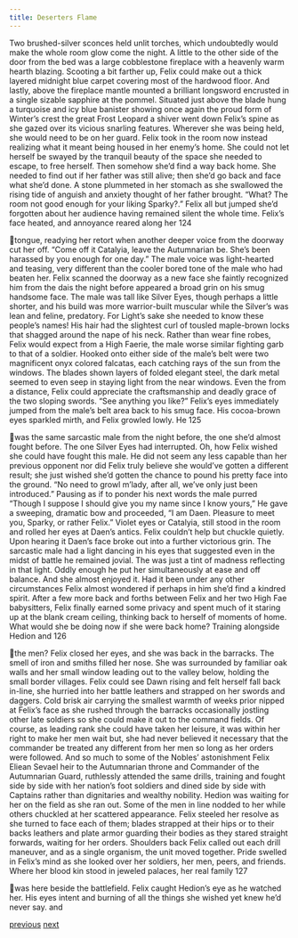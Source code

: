 ```yaml
---
title: Deserters Flame
---
```

Two brushed-silver sconces held unlit torches, which undoubtedly would
make the whole room glow come the night. A little to the other side of the door
from the bed was a large cobblestone fireplace with a heavenly warm hearth
blazing. Scooting a bit farther up, Felix could make out a thick layered midnight
blue carpet covering most of the hardwood floor. And lastly, above the fireplace
mantle mounted a brilliant longsword encrusted in a single sizable sapphire at the
pommel. Situated just above the blade hung a turquoise and icy blue banister
showing once again the proud form of Winter’s crest the great Frost Leopard a
shiver went down Felix’s spine as she gazed over its vicious snarling features.
Wherever she was being held, she would need to be on her guard.
Felix took in the room now instead realizing what it meant being housed
in her enemy’s home. She could not let herself be swayed by the tranquil beauty
of the space she needed to escape, to free herself. Then somehow she’d find a
way back home.
She needed to find out if her father was still alive; then she’d go back and
face what she’d done. A stone plummeted in her stomach as she swallowed the
rising tide of anguish and anxiety thought of her father brought.
“What? The room not good enough for your liking Sparky?.”
Felix all but jumped she’d forgotten about her audience having remained
silent the whole time. Felix’s face heated, and annoyance reared along her
124

tongue, readying her retort when another deeper voice from the doorway cut her
off.
“Come off it Catalyia, leave the Autumnarian be. She’s been harassed by
you enough for one day.”
The male voice was light-hearted and teasing, very different than the
cooler bored tone of the male who had beaten her. Felix scanned the doorway as
a new face she faintly recognized him from the dais the night before appeared a
broad grin on his smug handsome face.
The male was tall like Silver Eyes, though perhaps a little shorter, and his
build was more warrior-built muscular while the Silver’s was lean and feline,
predatory.
For Light’s sake she needed to know these people’s names!
His hair had the slightest curl of tousled maple-brown locks that shagged
around the nape of his neck. Rather than wear fine robes, Felix would expect
from a High Faerie, the male worse similar fighting garb to that of a soldier.
Hooked onto either side of the male’s belt were two magnificent onyx colored
falcatas, each catching rays of the sun from the windows. The blades shown
layers of folded elegant steel, the dark metal seemed to even seep in staying light
from the near windows. Even the from a distance, Felix could appreciate the
craftsmanship and deadly grace of the two sloping swords.
“See anything you like?”
Felix’s eyes immediately jumped from the male’s belt area back to his
smug face. His cocoa-brown eyes sparkled mirth, and Felix growled lowly. He
125

was the same sarcastic male from the night before, the one she’d almost fought
before. The one Silver Eyes had interrupted.
Oh, how Felix wished she could have fought this male. He did not seem
any less capable than her previous opponent nor did Felix truly believe she
would’ve gotten a different result; she just wished she’d gotten the chance to
pound his pretty face into the ground.
“No need to growl m’lady, after all, we’ve only just been introduced.”
Pausing as if to ponder his next words the male purred
“Though I suppose I should give you my name since I know yours,” He
gave a sweeping, dramatic bow and proceeded,
“I am Daen. Pleasure to meet you, Sparky, or rather Felix.”
Violet eyes or Catalyia, still stood in the room and rolled her eyes at
Daen’s antics. Felix couldn’t help but chuckle quietly.
Upon hearing it Daen’s face broke out into a further victorious grin. The
sarcastic male had a light dancing in his eyes that suggested even in the midst of
battle he remained jovial. The was just a tint of madness reflecting in that light.
Oddly enough he put her simultaneously at ease and off balance. And she almost
enjoyed it. Had it been under any other circumstances Felix almost wondered if
perhaps in him she’d find a kindred spirit.
After a few more back and forths between Felix and her two High Fae
babysitters, Felix finally earned some privacy and spent much of it staring up at
the blank cream ceiling, thinking back to herself of moments of home. What
would she be doing now if she were back home? Training alongside Hedion and
126

the men?
Felix closed her eyes, and she was back in the barracks.
The smell of iron and smiths filled her nose. She was surrounded by
familiar oak walls and her small window leading out to the valley below, holding
the small border villages. Felix could see Dawn rising and felt herself fall back
in-line, she hurried into her battle leathers and strapped on her swords and
daggers. Cold brisk air carrying the smallest warmth of weeks prior nipped at
Felix’s face as she rushed through the barracks occasionally jostling other late
soldiers so she could make it out to the command fields. Of course, as leading
rank she could have taken her leisure, it was within her right to make her men
wait but, she had never believed it necessary that the commander be treated any
different from her men so long as her orders were followed. And so much to some
of the Nobles’ astonishment Felix Eliean Sevael heir to the Autumnarian throne
and Commander of the Autumnarian Guard, ruthlessly attended the same drills,
training and fought side by side with her nation’s foot soldiers and dined side by
side with Captains rather than dignitaries and wealthy nobility.
Hedion was waiting for her on the field as she ran out. Some of the men
in line nodded to her while others chuckled at her scattered appearance. Felix
steeled her resolve as she turned to face each of them; blades strapped at their
hips or to their backs leathers and plate armor guarding their bodies as they
stared straight forwards, waiting for her orders. Shoulders back Felix called out
each drill maneuver, and as a single organism, the unit moved together.
Pride swelled in Felix’s mind as she looked over her soldiers, her men,
peers, and friends. Where her blood kin stood in jeweled palaces, her real family
127

was here beside the battlefield. Felix caught Hedion’s eye as he watched her. His
eyes intent and burning of all the things she wished yet knew he’d never say. and

[previous](desertflame-29.html)
[next](desertflame-31.html)
